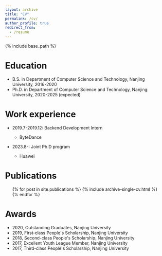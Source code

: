 ```yaml
---
layout: archive
title: "CV"
permalink: /cv/
author_profile: true
redirect_from:
  - /resume
---
```


{% include base_path %}

Education
======
* B.S. in Department of Computer Science and Technology, Nanjing University, 2016-2020
* Ph.D. in Department of Computer Science and Technology, Nanjing University, 2020-2025 (expected)

Work experience
======
* 2019.7-2019.12: Backend Development Intern
  * ByteDance

* 2023.8-: Joint Ph.D program
  * Huawei
  

Publications
======
  <ul>{% for post in site.publications %}
    {% include archive-single-cv.html %}
  {% endfor %}</ul>
  
Awards
======
* 2020, Outstanding Graduates, Nanjing University
* 2019, First-class People's Scholarship, Nanjing University
* 2018, Second-class People's Scholarship, Nanjing University
* 2017, Excellent Youth League Member, Nanjing University
* 2017, Third-class People's Scholarship, Nanjing University
  
